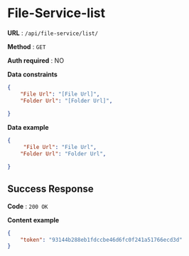 # File-Service-list

**URL** : `/api/file-service/list/`

**Method** : `GET`

**Auth required** : NO

**Data constraints**

```json
{
    "File Url": "[File Url]",
    "Folder Url": "[Folder Url]",
    
}
```
**Data example**

```json
{
     "File Url": "File Url",
    "Folder Url": "Folder Url",

}
```

## Success Response

**Code** : `200 OK`

**Content example**

```json
{
    "token": "93144b288eb1fdccbe46d6fc0f241a51766ecd3d"
}
```
